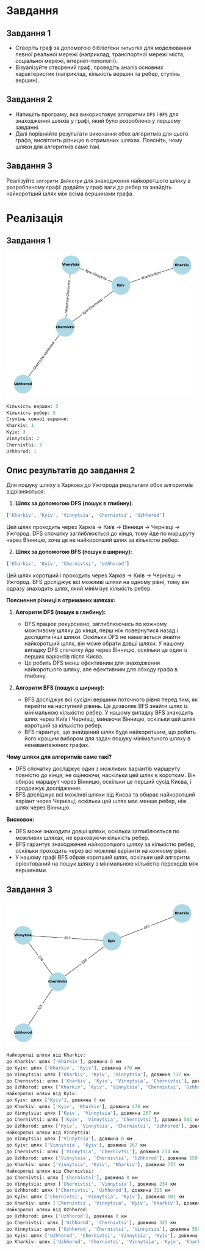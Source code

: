 # Завдання 

## Завдання 1

- Створіть граф за допомогою бібліотеки `networkX` для моделювання певної реальної мережі (наприклад, транспортної мережі міста, соціальної мережі, інтернет-топології).
- Візуалізуйте створений граф, проведіть аналіз основних характеристик (наприклад, кількість вершин та ребер, ступінь вершин).

## Завдання 2

- Напишіть програму, яка використовує алгоритми `DFS` і `BFS` для знаходження шляхів у графі, який було розроблено у першому завданні.
- Далі порівняйте результати виконання обох алгоритмів для цього графа, висвітлить різницю в отриманих шляхах. Поясніть, чому шляхи для алгоритмів саме такі.

## Завдання 3

Реалізуйте `алгоритм Дейкстри` для знаходження найкоротшого шляху в розробленому графі: додайте у граф ваги до ребер та знайдіть найкоротший шлях між всіма вершинами графа.

# Реалізація 

## Завдання 1

![graph_1](./assets/Gr_1.png)

```python
Кількість вершин: 5
Кількість ребер: 5
Ступінь кожної вершини:
Kharkiv: 1
Kyiv: 3
Vinnytsia: 2
Chernivtsi: 3
Uzhhorod: 1
```

## Опис результатів до завдання 2

Для пошуку шляху з Харкова до Ужгорода результати обох алгоритмів відрізняються:

1. **Шлях за допомогою DFS (пошук в глибину):**

```python
['Kharkiv', 'Kyiv', 'Vinnytsia', 'Chernivtsi', 'Uzhhorod']

```

Цей шлях проходить через Харків → Київ → Вінниця → Чернівці → Ужгород. DFS спочатку заглиблюється до кінця, тому йде по маршруту через Вінницю, хоча це не найкоротший шлях за кількістю ребер.

2. **Шлях за допомогою BFS (пошук в ширину):**

```python
['Kharkiv', 'Kyiv', 'Chernivtsi', 'Uzhhorod']

```

Цей шлях коротший і проходить через Харків → Київ → Чернівці → Ужгород. BFS досліджує всі можливі шляхи на одному рівні, тому він одразу знаходить шлях, який мінімізує кількість ребер.

**Пояснення різниці в отриманих шляхах:**

1. **Алгоритм DFS (пошук в глибину):**

   - DFS працює рекурсивно, заглиблюючись по кожному можливому шляху до кінця, перш ніж повернутися назад і дослідити інші шляхи. Оскільки DFS не намагається знайти найкоротший шлях, він може обрати довші шляхи. У нашому випадку DFS спочатку йде через Вінницю, оскільки це один із перших варіантів після Києва.
   - Це робить DFS менш ефективним для знаходження найкоротшого шляху, але ефективним для обходу графа в глибину.

2. **Алгоритм BFS (пошук в ширину):**
   - BFS досліджує всі сусідні вершини поточного рівня перед тим, як перейти на наступний рівень. Це дозволяє BFS знайти шлях із мінімальною кількістю ребер. У нашому випадку BFS знаходить шлях через Київ і Чернівці, минаючи Вінницю, оскільки цей шлях коротший за кількістю ребер.
   - BFS гарантує, що знайдений шлях буде найкоротшим, що робить його кращим вибором для задач пошуку мінімального шляху в ненавантажених графах.

**Чому шляхи для алгоритмів саме такі?**

- DFS спочатку досліджує один з можливих варіантів маршруту повністю до кінця, не оцінюючи, наскільки цей шлях є коротким. Він обирає маршрут через Вінницю, оскільки це перший сусід Києва, і продовжує дослідження.
- BFS досліджує всі можливі шляхи від Києва та обирає найкоротший варіант через Чернівці, оскільки цей шлях має менше ребер, ніж шлях через Вінницю.

**Висновок:**

- DFS може знаходити довші шляхи, оскільки заглиблюється по можливих шляхах, не враховуючи кількість ребер.
- BFS гарантує знаходження найкоротшого шляху за кількістю ребер, оскільки проходить через всі можливі варіанти на кожному рівні.
- У нашому графі BFS обрав коротший шлях, оскільки цей алгоритм орієнтований на пошук шляху з мінімальною кількістю переходів між вершинами.

## Завдання 3

![graph_2](./assets/Gr_2.png)

```python
Найкоротші шляхи від Kharkiv:
до Kharkiv: шлях ['Kharkiv'], довжина 0 км
до Kyiv: шлях ['Kharkiv', 'Kyiv'], довжина 470 км
до Vinnytsia: шлях ['Kharkiv', 'Kyiv', 'Vinnytsia'], довжина 737 км
до Chernivtsi: шлях ['Kharkiv', 'Kyiv', 'Vinnytsia', 'Chernivtsi'], довжина 971 км
до Uzhhorod: шлях ['Kharkiv', 'Kyiv', 'Vinnytsia', 'Chernivtsi', 'Uzhhorod'], довжина 1296 км
Найкоротші шляхи від Kyiv:
до Kyiv: шлях ['Kyiv'], довжина 0 км
до Kharkiv: шлях ['Kyiv', 'Kharkiv'], довжина 470 км
до Vinnytsia: шлях ['Kyiv', 'Vinnytsia'], довжина 267 км
до Chernivtsi: шлях ['Kyiv', 'Vinnytsia', 'Chernivtsi'], довжина 501 км
до Uzhhorod: шлях ['Kyiv', 'Vinnytsia', 'Chernivtsi', 'Uzhhorod'], довжина 826 км
Найкоротші шляхи від Vinnytsia:
до Vinnytsia: шлях ['Vinnytsia'], довжина 0 км
до Kyiv: шлях ['Vinnytsia', 'Kyiv'], довжина 267 км
до Chernivtsi: шлях ['Vinnytsia', 'Chernivtsi'], довжина 234 км
до Uzhhorod: шлях ['Vinnytsia', 'Chernivtsi', 'Uzhhorod'], довжина 559 км
до Kharkiv: шлях ['Vinnytsia', 'Kyiv', 'Kharkiv'], довжина 737 км
Найкоротші шляхи від Chernivtsi:
до Chernivtsi: шлях ['Chernivtsi'], довжина 0 км
до Vinnytsia: шлях ['Chernivtsi', 'Vinnytsia'], довжина 234 км
до Uzhhorod: шлях ['Chernivtsi', 'Uzhhorod'], довжина 325 км
до Kyiv: шлях ['Chernivtsi', 'Vinnytsia', 'Kyiv'], довжина 501 км
до Kharkiv: шлях ['Chernivtsi', 'Vinnytsia', 'Kyiv', 'Kharkiv'], довжина 971 км
Найкоротші шляхи від Uzhhorod:
до Uzhhorod: шлях ['Uzhhorod'], довжина 0 км
до Chernivtsi: шлях ['Uzhhorod', 'Chernivtsi'], довжина 325 км
до Vinnytsia: шлях ['Uzhhorod', 'Chernivtsi', 'Vinnytsia'], довжина 559 км
до Kyiv: шлях ['Uzhhorod', 'Chernivtsi', 'Vinnytsia', 'Kyiv'], довжина 826 км
до Kharkiv: шлях ['Uzhhorod', 'Chernivtsi', 'Vinnytsia', 'Kyiv', 'Kharkiv'], довжина 1296 км
```
